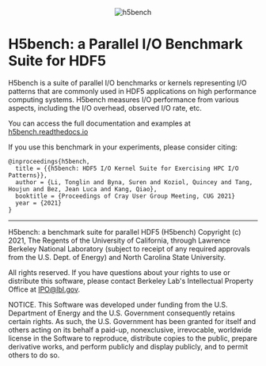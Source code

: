 <p align="center">
  <img src="https://github.com/hpc-io/h5bench/blob/develop/docs/source/images/h5bench-logo.png?raw=true" alt="h5bench"/>
</p>

# H5bench: a Parallel I/O Benchmark Suite for HDF5

H5bench is a suite of parallel I/O benchmarks or kernels representing I/O patterns that are commonly used in HDF5 applications on high performance computing systems. H5bench measures I/O performance from various aspects, including the I/O overhead, observed I/O rate, etc.

You can access the full documentation and examples at [h5bench.readthedocs.io](https://h5bench.readthedocs.io)

If you use this benchmark in your experiments, please consider citing:

```
@inproceedings{h5bench,
  title = {{h5bench: HDF5 I/O Kernel Suite for Exercising HPC I/O Patterns}},
  author = {Li, Tonglin and Byna, Suren and Koziol, Quincey and Tang, Houjun and Bez, Jean Luca and Kang, Qiao},
  booktitle = {Proceedings of Cray User Group Meeting, CUG 2021}
  year = {2021}
}
```

------------

H5bench: a benchmark suite for parallel HDF5 (H5bench) Copyright (c) 2021, The Regents of the University of California, through Lawrence Berkeley National Laboratory (subject to receipt of any required approvals from the U.S. Dept. of Energy) and North Carolina State University. 

All rights reserved. If you have questions about your rights to use or distribute this software, please contact Berkeley Lab's Intellectual Property Office at IPO@lbl.gov.

NOTICE. This Software was developed under funding from the U.S. Department of Energy and the U.S. Government consequently retains certain rights. As such, the U.S. Government has been granted for itself and others acting on its behalf a paid-up, nonexclusive, irrevocable, worldwide license in the Software to reproduce, distribute copies to the public, prepare derivative works, and perform publicly and display publicly, and to permit others to do so.
